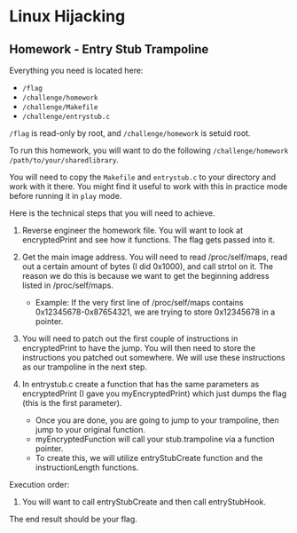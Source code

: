 # Linux Hijacking
## Homework - Entry Stub Trampoline

Everything you need is located here: 
- `/flag`
- `/challenge/homework`
- `/challenge/Makefile`
- `/challenge/entrystub.c`

`/flag` is read-only by root, and `/challenge/homework` is setuid root. 

To run this homework, you will want to do the following `/challenge/homework /path/to/your/sharedlibrary`. 

You will need to copy the `Makefile` and `entrystub.c` to your directory and work with it there. You might find it useful to work with this in practice mode before running it in `play` mode.

Here is the technical steps that you will need to achieve. 
1. Reverse engineer the homework file. You will want to look at encryptedPrint and see how it functions. The flag gets passed into it. 
3. Get the main image address. You will need to read /proc/self/maps, read out a certain amount of bytes (I did 0x1000), and call strtol on it. The reason we do this is because we want to get the beginning address listed in /proc/self/maps. 
    - Example: If the very first line of /proc/self/maps contains 0x12345678-0x87654321, we are trying to store 0x12345678 in a pointer.  

3. You will need to patch out the first couple of instructions in encryptedPrint to have the jump. You will then need to store the instructions you patched out somewhere. We will use these instructions as our trampoline in the next step. 

4. In entrystub.c create a function that has the same parameters as encryptedPrint (I gave you myEncryptedPrint) which just dumps the flag (this is the first parameter). 
    - Once you are done, you are going to jump to your trampoline, then jump to your original function.
    - myEncryptedFunction will call your stub.trampoline via a function pointer.  
    - To create this, we will utilize entryStubCreate function and the instructionLength functions. 

Execution order: 
1. You will want to call entryStubCreate and then call entryStubHook. 

The end result should be your flag. 



